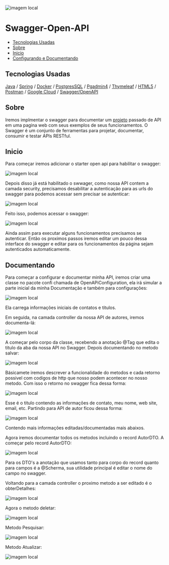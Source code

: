 ![imagem local](/imagem_readme/logo.webp)



# Swagger-Open-API

  - [Tecnologias Usadas](#Tecnologias-Usadas)
  - [Sobre](#Sobre)
  - [Inicio](#Inicio)
  - [Configurando e Documentando](#Documentando)


## Tecnologias Usadas

[Java](https://www.java.com/pt-BR/) / [Spring](https://spring.io/projects/spring-boot) / [Docker](https://www.docker.com/) / [PostgresSQL](https://www.postgresql.org/) / [Pgadmin4](https://www.pgadmin.org/download/pgadmin-4-windows/) / [Thymeleaf](https://www.thymeleaf.org/) / [HTML5](https://pt.wikipedia.org/wiki/HTML5)
 / [Postman](https://www.postman.com/) / [Google Cloud](https://cloud.google.com/?hl=pt-BR) / [Swagger/OpenAPI](https://swagger.io/)


## Sobre

Iremos implmentar o swagger para documentar um [projeto](https://github.com/Hugoftf/Spring-Security-Authorization-Service) passado de API em uma pagina web com seus exemplos de seus funcionamentos. O Swagger é um conjunto de ferramentas para projetar, documentar, consumir e testar APIs RESTful.


## Inicio


Para começar iremos adicionar o starter open api para habilitar o swagger:


![imagem local](/imagem_readme/starter-open-api.png)



Depois disso já está habilitado o swwager, como nossa API contem a camada security, precisamos desabilitar a autenticação para as urls do swagger para podemos acessar sem precisar se autenticar:


![imagem local](imagem_readme/config/classe_SecurityConfiguration_Bean_webSecurityCustomizer.png)


Feito isso, podemos acessar o swagger:


![imagem local](/imagem_readme/bowser/acessando_swagger_primeira_vez.png)


Ainda assim para executar alguns funcionamentos precisamos se autenticar. Então os proximos passos iremos editar um pouco dessa interface do swagger e editar para os funcionamentos da página
sejam autenticados automaticamente.



## Documentando


Para começar a configurar e documentar minha API, iremos criar uma classe no pacote confi chamada de OpenAPiConfiguration, ela irá simular a parte inicial da minha Documentação e também para configurações:


![imagem local](/imagem_readme/config/classe_OpenAPIConfiguration.png)


Ela carrega informações iniciais de contatos e titulos.


Em seguida, na camada controller da nossa API de autores, iremos documenta-lá:


![imagem local](/imagem_readme/controller/AutorController/classe_AutorController.png)


A começar pelo corpo da classe, recebendo a anotação @Tag que edita o titulo da aba da nossa API no Swagger. Depois documentando no metodo salvar:


![imagem local](/imagem_readme/controller/AutorController/classe_AutorController_metodo_salvar_swwager.png)


Básicamete iremos descrever a funcionalidade do metodos e cada retorno possivel com codigos de http que nosso podem acontecer no nosso metodo. Com isso o retorno no swagger fica dessa forma:


![imagem local](/imagem_readme/bowser/swagger/titulo_editado_e_contato.png)


Esse é o titulo contendo as informações de contato, meu nome, web site, email, etc. Partindo para API de autor ficou dessa forma:


![imagem local](/imagem_readme/bowser/swagger/aba_autor_metodo_salvar.png)


Contendo mais informações editadas/documentadas mais abaixos.


Agora iremos documentar todos os metodos incluindo o record AutorDTO. A começar pelo record AutorDTO:


![imagem local](/imagem_readme/DTO/record_AutorDTO_classe_e_campos_documentados.png)


Para os DTO's a anotação que usamos tanto para corpo do record quanto para campos é a @Scherma, sua utilidade principal é editar o nome do campo no swagger.


Voltando para a camada controller o proximo metodo a ser editado é o obterDetalhes:


![imagem local](/imagem_readme/controller/AutorController/classe_AutorController_metodo_obterDetalhes_documentado.png)


Agora o metodo deletar:


![imagem local](/imagem_readme/controller/AutorController/classe_AutorController_metodo_deletar_documentado.png)


Metodo Pesquisar:


![imagem local](/imagem_readme/controller/AutorController/classe_AutorController_metodo_pesquisar_documentado.png)


Metodo Atualizar:


![imagem local](/imagem_readme/controller/AutorController/classe_AutorController_metodo_atualizar_documentado.png)




